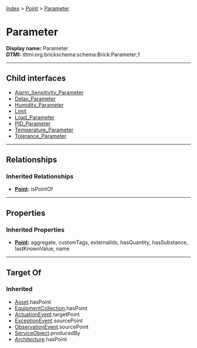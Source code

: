 [Index](../../Index.md) > [Point](../Point.md) > [Parameter](#)
# Parameter

**Display name:** Parameter<br />
**DTMI:** dtmi:org:brickschema:schema:Brick:Parameter;1

---

## Child interfaces
* [Alarm_Sensitivity_Parameter](Alarm_Sensitivity_Parameter/Alarm_Sensitivity_Parameter.md)
* [Delay_Parameter](Delay_Parameter/Delay_Parameter.md)
* [Humidity_Parameter](Humidity_Parameter/Humidity_Parameter.md)
* [Limit](Limit/Limit.md)
* [Load_Parameter](Load_Parameter/Load_Parameter.md)
* [PID_Parameter](PID_Parameter/PID_Parameter.md)
* [Temperature_Parameter](Temperature_Parameter/Temperature_Parameter.md)
* [Tolerance_Parameter](Tolerance_Parameter/Tolerance_Parameter.md)

---

## Relationships
### Inherited Relationships
* **[Point](../Point.md):** isPointOf

---

## Properties
### Inherited Properties
* **[Point](../Point.md):** aggregate, customTags, externalIds, hasQuantity, hasSubstance, lastKnownValue, name

---

## Target Of
### Inherited
* [Asset](../../Asset/Asset.md).hasPoint
* [EquipmentCollection](../../Collection/AssetCollection/EquipmentCollection/EquipmentCollection.md).hasPoint
* [ActuationEvent](../../Event/PointEvent/ActuationEvent.md).targetPoint
* [ExceptionEvent](../../Event/PointEvent/ExceptionEvent.md).sourcePoint
* [ObservationEvent](../../Event/PointEvent/ObservationEvent.md).sourcePoint
* [ServiceObject](../../Information/ServiceObject/ServiceObject.md).producedBy
* [Architecture](../../Space/Architecture/Architecture.md).hasPoint
